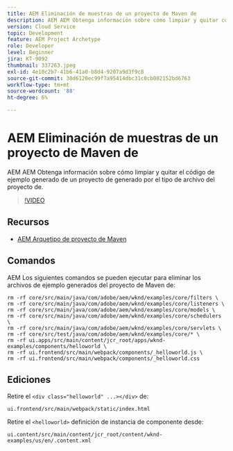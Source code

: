 ```yaml
---
title: AEM Eliminación de muestras de un proyecto de Maven de
description: AEM AEM Obtenga información sobre cómo limpiar y quitar código de ejemplo de un proyecto de generado por el tipo de archivo del proyecto de.
version: Cloud Service
topic: Development
feature: AEM Project Archetype
role: Developer
level: Beginner
jira: KT-9092
thumbnail: 337263.jpeg
exl-id: 4e10c2b7-41b6-41a0-b8d4-9207a9d3f9c8
source-git-commit: 30d6120ec99f7a95414dbc31c0cb002152bd6763
workflow-type: tm+mt
source-wordcount: '88'
ht-degree: 6%

---
```


# AEM Eliminación de muestras de un proyecto de Maven de

AEM AEM Obtenga información sobre cómo limpiar y quitar el código de ejemplo generado de un proyecto de generado por el tipo de archivo del proyecto de.

>[!VIDEO](https://video.tv.adobe.com/v/337263?quality=12&learn=on)


## Recursos

+ [AEM Arquetipo de proyecto de Maven](https://github.com/adobe/aem-project-archetype)

## Comandos

AEM Los siguientes comandos se pueden ejecutar para eliminar los archivos de ejemplo generados del proyecto de Maven de:

```
rm -rf core/src/main/java/com/adobe/aem/wknd/examples/core/filters \
rm -rf core/src/main/java/com/adobe/aem/wknd/examples/core/listeners \
rm -rf core/src/main/java/com/adobe/aem/wknd/examples/core/models \
rm -rf core/src/main/java/com/adobe/aem/wknd/examples/core/schedulers \
rm -rf core/src/main/java/com/adobe/aem/wknd/examples/core/servlets \
rm -rf core/src/test/java/com/adobe/aem/wknd/examples/core/* \
rm -rf ui.apps/src/main/content/jcr_root/apps/wknd-examples/components/helloworld \
rm -rf ui.frontend/src/main/webpack/components/_helloworld.js \
rm -rf ui.frontend/src/main/webpack/components/_helloworld.css
```

## Ediciones

Retire el `<div class="helloworld" ...></div>` de:

```
ui.frontend/src/main/webpack/static/index.html
```

Retire el `<helloworld>` definición de instancia de componente desde:

```
ui.content/src/main/content/jcr_root/content/wknd-examples/us/en/.content.xml
```
